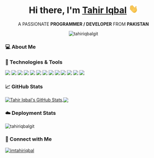 #
<h1 align="center">Hi there, I'm <a href="https://lnkd.in/eudd9-Ki">Tahir Iqbal</a> <img src="https://raw.githubusercontent.com/TahirIqbalGit/TahirIqbalGit/master/wave.gif" width="30px"></h1>
<p align="center">A PASSIONATE <b>PROGRAMMER / DEVELOPER</b> FROM <strong>PAKISTAN</strong></p>
<p align="center"> <img src="https://komarev.com/ghpvc/?username=tahiriqbalgit&label=Visitors&color=0e75b6&style=flat" alt="tahiriqbalgit" /></p>

### 💻 About Me
<!-- ![visitors](https://visitor-badge.glitch.me/badge?page_id=${your.username}.${your.repo.id}) -->
<!--
**TahirIqbalGit/TahirIqbalGit** is a ✨ _special_ ✨ repository because its `README.md` (this file) appears on your GitHub profile.

Here are some ideas to get you started:

- 🔭 I’m currently working on ...
- 🌱 I’m currently learning ...
- 👯 I’m looking to collaborate on ...
- 🤔 I’m looking for help with ...
- 💬 Ask me about ...
- 📫 How to reach me: ...
- 😄 Pronouns: ...
- ⚡ Fun fact: ...
-->

<!-- For top languages
<img align="center" src="https://github-readme-stats.vercel.app/api/top-langs/?username=TahirIqbalGit&show_icons=true&hide_border=true&&count_private=true&include_all_commits=true" /> -->
<!-- <p><img align="left" src="https://github-readme-stats.vercel.app/api/top-langs?username=tahiriqbalgit&show_icons=true&locale=en&layout=compact" alt="tahiriqbalgit" /></p> -->


### 🔧 Technologies & Tools
![](https://img.shields.io/badge/OS-Linux-informational?style=flat&logo=linux&logoColor=white&color=0e75b6)
![](https://img.shields.io/badge/Editor-PyCharm-informational?style=flat&logo=pycharm&logoColor=white&color=0e75b6)
![](https://img.shields.io/badge/Editor-Visual_Studio_Code-informational?style=flat&logo=visualstudio&logoColor=white&color=0e75b6)
![](https://img.shields.io/badge/Code-Python-informational?style=flat&logo=python&logoColor=white&color=0e75b6)
![](https://img.shields.io/badge/Code-JavaScript-informational?style=flat&logo=javascript&logoColor=white&color=0e75b6)
![](https://img.shields.io/badge/Code-Java-informational?style=flat&logo=java&logoColor=white&color=0e75b6)
![](https://img.shields.io/badge/Code-C_Language-informational?style=flat&logo=c&logoColor=white&color=0e75b6)
![](https://img.shields.io/badge/Shell-Bash-informational?style=flat&logo=gnu-bash&logoColor=white&color=0e75b6)
![](https://img.shields.io/badge/Tools-MongoDB-informational?style=flat&logo=mongodb&logoColor=white&color=0e75b6)
![](https://img.shields.io/badge/Tools-Heroku-informational?style=flat&logo=heroku&logoColor=white&color=0e75b6)
![](https://img.shields.io/badge/Tools-Kubernetes-informational?style=flat&logo=kubernetes&logoColor=white&color=0e75b6)
![](https://img.shields.io/badge/Tools-Red_Hat_OpenShift-informational?style=flat&logo=red-hat-open-shift&logoColor=white&color=0e75b6)
![](https://img.shields.io/badge/Cloud-Digital_Ocean-informational?style=flat&logo=digitalocean&logoColor=white&color=0e75b6)

<!-- <p align="left"> <a href="https://getbootstrap.com" target="_blank"> <img src="https://raw.githubusercontent.com/devicons/devicon/master/icons/bootstrap/bootstrap-plain-wordmark.svg" alt="bootstrap" width="40" height="40"/> </a> <a href="https://www.cprogramming.com/" target="_blank"> <img src="https://raw.githubusercontent.com/devicons/devicon/master/icons/c/c-original.svg" alt="c" width="40" height="40"/> </a> <a href="https://www.w3schools.com/css/" target="_blank"> <img src="https://raw.githubusercontent.com/devicons/devicon/master/icons/css3/css3-original-wordmark.svg" alt="css3" width="40" height="40"/> </a> <a href="https://www.djangoproject.com/" target="_blank"> <img src="https://raw.githubusercontent.com/devicons/devicon/master/icons/django/django-original.svg" alt="django" width="40" height="40"/> </a> <a href="https://flask.palletsprojects.com/" target="_blank"> <img src="https://www.vectorlogo.zone/logos/pocoo_flask/pocoo_flask-icon.svg" alt="flask" width="40" height="40"/> </a> <a href="https://git-scm.com/" target="_blank"> <img src="https://www.vectorlogo.zone/logos/git-scm/git-scm-icon.svg" alt="git" width="40" height="40"/> </a> <a href="https://heroku.com" target="_blank"> <img src="https://www.vectorlogo.zone/logos/heroku/heroku-icon.svg" alt="heroku" width="40" height="40"/> </a> <a href="https://www.w3.org/html/" target="_blank"> <img src="https://raw.githubusercontent.com/devicons/devicon/master/icons/html5/html5-original-wordmark.svg" alt="html5" width="40" height="40"/> </a> <a href="https://www.java.com" target="_blank"> <img src="https://raw.githubusercontent.com/devicons/devicon/master/icons/java/java-original.svg" alt="java" width="40" height="40"/> </a> <a href="https://developer.mozilla.org/en-US/docs/Web/JavaScript" target="_blank"> <img src="https://raw.githubusercontent.com/devicons/devicon/master/icons/javascript/javascript-original.svg" alt="javascript" width="40" height="40"/> </a> <a href="https://www.linux.org/" target="_blank"> <img src="https://raw.githubusercontent.com/devicons/devicon/master/icons/linux/linux-original.svg" alt="linux" width="40" height="40"/> </a> <a href="https://www.mongodb.com/" target="_blank"> <img src="https://raw.githubusercontent.com/devicons/devicon/master/icons/mongodb/mongodb-original-wordmark.svg" alt="mongodb" width="40" height="40"/> </a> <a href="https://www.mysql.com/" target="_blank"> <img src="https://raw.githubusercontent.com/devicons/devicon/master/icons/mysql/mysql-original-wordmark.svg" alt="mysql" width="40" height="40"/> </a> <a href="https://opencv.org/" target="_blank"> <img src="https://www.vectorlogo.zone/logos/opencv/opencv-icon.svg" alt="opencv" width="40" height="40"/> </a> <a href="https://www.postgresql.org" target="_blank"> <img src="https://raw.githubusercontent.com/devicons/devicon/master/icons/postgresql/postgresql-original-wordmark.svg" alt="postgresql" width="40" height="40"/> </a> <a href="https://postman.com" target="_blank"> <img src="https://www.vectorlogo.zone/logos/getpostman/getpostman-icon.svg" alt="postman" width="40" height="40"/> </a> <a href="https://www.python.org" target="_blank"> <img src="https://raw.githubusercontent.com/devicons/devicon/master/icons/python/python-original.svg" alt="python" width="40" height="40"/> </a> <a href="https://reactjs.org/" target="_blank"> <img src="https://raw.githubusercontent.com/devicons/devicon/master/icons/react/react-original-wordmark.svg" alt="react" width="40" height="40"/> </a> <a href="https://scikit-learn.org/" target="_blank"> <img src="https://upload.wikimedia.org/wikipedia/commons/0/05/Scikit_learn_logo_small.svg" alt="scikit_learn" width="40" height="40"/> </a> <a href="https://www.tensorflow.org" target="_blank"> <img src="https://www.vectorlogo.zone/logos/tensorflow/tensorflow-icon.svg" alt="tensorflow" width="40" height="40"/> </a> </p> -->

### &#x1f4c8; GitHub Stats
<!-- <img height="180em" src="https://github-readme-stats.vercel.app/api?username=TahirIqbalGit&show_icons=true&hide_border=true&&count_private=true&include_all_commits=true" /> -->
<!-- <p>&nbsp;<img align="center" src="https://github-readme-stats.vercel.app/api?username=tahiriqbalgit&show_icons=true&locale=en" alt="tahiriqbalgit" /></p> -->
<a href="https://github.com/TahirIqbalGit">
  <img align="center" src="https://github-readme-stats.vercel.app/api?username=TahirIqbalGit&show_icons=true&line_height=27&count_private=true&title_color=ffffff&text_color=c9cacc&icon_color=0e75b6&bg_color=1d1f21" alt="Tahir Iqbal's GitHub Stats" />
<a href="https://github.com/TahirIqbalGit">
  <img align="center" src="https://github-readme-stats.vercel.app/api/top-langs/?username=TahirIqbalGit&title_color=ffffff&text_color=c9cacc&icon_color=0e75b6&bg_color=1d1f21&langs_count=3" />
</a>

### ☁️ Deployment Stats
<p><img align="center" src="https://github-readme-streak-stats.herokuapp.com/?user=tahiriqbalgit&title_color=ffffff&text_color=c9cacc&icon_color=0e75b6&bg_color=1d1f21" alt="tahiriqbalgit" /></p>

<h3 align="left">🔗 Connect with Me</h3>
<p align="left">
<a href="https://linkedin.com/in/imtahiriqbal" target="blank"><img align="center" src="https://raw.githubusercontent.com/rahuldkjain/github-profile-readme-generator/master/src/images/icons/Social/linked-in-alt.svg" alt="imtahiriqbal" height="30" width="40" /></a>
</p>
